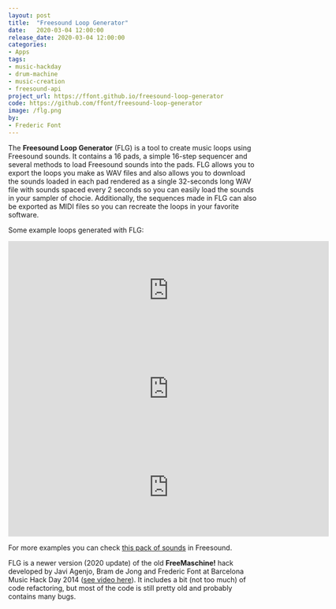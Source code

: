 ```yaml
---
layout: post
title:  "Freesound Loop Generator"
date:   2020-03-04 12:00:00
release_date: 2020-03-04 12:00:00
categories: 
- Apps
tags:
- music-hackday 
- drum-machine
- music-creation
- freesound-api 
project_url: https://ffont.github.io/freesound-loop-generator
code: https://github.com/ffont/freesound-loop-generator
image: /flg.png
by: 
- Frederic Font
---
```


The **Freesound Loop Generator** (FLG) is a tool to create music loops using Freesound sounds. It contains a 16 pads, 
a simple 16-step sequencer and several methods to load Freesound sounds into the pads. FLG allows you to export
the loops you make as WAV files and also allows you to download the sounds loaded in each pad rendered as a single
32-seconds long WAV file with sounds spaced every 2 seconds so you can easily load the sounds in your sampler of chocie. 
Additionally, the sequences made in FLG can also be exported as MIDI files so you can recreate the loops in your favorite software.

Some example loops generated with FLG:

<iframe src="https://freesound.org/embed/sound/iframe/507689/simple/full_size/" width="650" height="200" frameborder="0" scrolling="no"></iframe>

<iframe src="https://freesound.org/embed/sound/iframe/507684/simple/full_size/" width="650" height="200" frameborder="0" scrolling="no"></iframe>

<iframe src="https://freesound.org/embed/sound/iframe/507681/simple/full_size/" width="650" height="200" frameborder="0" scrolling="no"></iframe>

For more examples you can check [this pack of sounds](https://freesound.org/people/frederic.font/packs/28449/) in Freesound.

FLG is a newer version (2020 update) of the old **FreeMaschine!** hack developed by Javi Agenjo, Bram de Jong and Frederic 
Font at Barcelona Music Hack Day 2014 ([see video here](https://www.youtube.com/watch?v=NCYBjv2wDAw)). It includes a bit 
(not too much) of code refactoring, but most of the code is still pretty old and probably contains many bugs.
